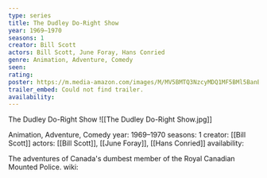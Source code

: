 ```yaml
---
type: series
title: The Dudley Do-Right Show
year: 1969–1970
seasons: 1
creator: Bill Scott
actors: Bill Scott, June Foray, Hans Conried
genre: Animation, Adventure, Comedy
seen:
rating: 
poster: https://m.media-amazon.com/images/M/MV5BMTQ3NzcyMDQ1MF5BMl5BanBnXkFtZTcwMzgxODgyMQ@@._V1_SX300.jpg
trailer_embed: Could not find trailer.
availability:
---
```

The Dudley Do-Right Show
![[The Dudley Do-Right Show.jpg]]

Animation, Adventure, Comedy
year: 1969–1970
seasons: 1
creator: [[Bill Scott]]
actors: [[Bill Scott]], [[June Foray]], [[Hans Conried]]
availability:

The adventures of Canada's dumbest member of the Royal Canadian Mounted Police.
wiki: 


